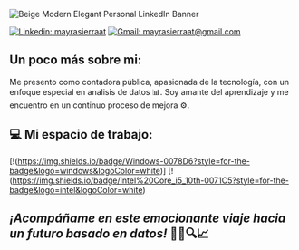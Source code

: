 
![Beige Modern Elegant Personal LinkedIn Banner](https://github.com/MayraSierraAT/MayraSierraAT/assets/123905946/414f1e1e-568e-47f9-9a18-4bf31890a9de)

[![Linkedin: mayrasierraat](https://img.shields.io/badge/-mayrasierraat-blue?style=flat-square&logo=Linkedin&logoColor=white&link=https://www.linkedin.com/in/mayrasierraat/)](https://www.linkedin.com/in/mayrasierraat/)
[![Gmail: mayrasierraat@gmail.com](https://img.shields.io/badge/Gmail-mayrasierraat@gmail.com-red)](mailto:mayrasierraat@gmail.com)

## Un poco más sobre mi:

Me presento como contadora pública, apasionada de la tecnología, con un enfoque especial en analisis de datos 📊. Soy amante del aprendizaje y me encuentro en un continuo proceso de mejora ⚙️.

## 💻 Mi espacio de trabajo:

[!(https://img.shields.io/badge/Windows-0078D6?style=for-the-badge&logo=windows&logoColor=white)]
[!(https://img.shields.io/badge/Intel%20Core_i5_10th-0071C5?style=for-the-badge&logo=intel&logoColor=white)


## _¡Acompáñame en este emocionante viaje hacia un futuro basado en datos!_ 💼🚀🔍📈
